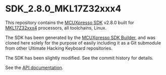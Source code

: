 # SDK_2.8.0_MKL17Z32xxx4

This repository contains the [MCUXpresso SDK](https://www.nxp.com/design/software/development-software/mcuxpresso-software-and-tools-/mcuxpresso-software-development-kit-sdk:MCUXpresso-SDK) v2.8.0 built for [MKL17Z32xxx4](https://www.nxp.com/products/processors-and-microcontrollers/arm-microcontrollers/general-purpose-mcus/kl-series-cortex-m0-plus/kinetis-kl1x-48-mhz-mainstream-small-ultra-low-power-microcontrollers-mcus-based-on-arm-cortex-m0-plus-core:KL1x) processors, all toolchains, Linux.

The SDK has been generated by the [MCUXpresso SDK Builder](https://mcuxpresso.nxp.com/en/welcome), and was cloned here solely for the purpose of easily including it as a Git submodule from other Ultimate Hacking Keyboard repositories.

The SDK has been slightly modified. See the commit history for details.

See the [API documentation](https://mcuxpresso.nxp.com/api_doc/dev/1820/).
